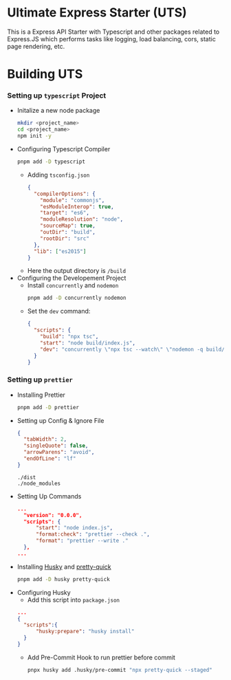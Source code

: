 # Ultimate Express Starter (UTS)

This is a Express API Starter with Typescript and other packages related to Express.JS which performs tasks like logging, load balancing, cors, static page rendering, etc.

# Building UTS

### Setting up `typescript` Project

- Initalize a new node package
  ```bash
  mkdir <project_name>
  cd <project_name>
  npm init -y
  ```
- Configuring Typescript Compiler
  ```bash
  pnpm add -D typescript
  ```
  - Adding `tsconfig.json`
    ```json
    {
      "compilerOptions": {
        "module": "commonjs",
        "esModuleInterop": true,
        "target": "es6",
        "moduleResolution": "node",
        "sourceMap": true,
        "outDir": "build",
        "rootDir": "src"
      },
      "lib": ["es2015"]
    }
    ```
  - Here the output directory is `/build`
- Configuring the Developement Project
  - Install `concurrently` and `nodemon`
    ```bash
    pnpm add -D concurrently nodemon
    ```
  - Set the `dev` command:
    ```json
    {
      "scripts": {
        "build": "npx tsc",
        "start": "node build/index.js",
        "dev": "concurrently \"npx tsc --watch\" \"nodemon -q build/index.js\""
      }
    }
    ```

### Setting up `prettier`

- Installing Prettier
  ```bash
  pnpm add -D prettier
  ```
- Setting up Config & Ignore File
  ```json
  {
    "tabWidth": 2,
    "singleQuote": false,
    "arrowParens": "avoid",
    "endOfLine": "lf"
  }
  ```
  ```ignore
  ./dist
  ./node_modules
  ```
- Setting Up Commands
  ```json
  ...
  	"version": "0.0.0",
  	"scripts": {
  		"start": "node index.js",
  		"format:check": "prettier --check .",
  		"format": "prettier --write ."
  	},
  ...
  ```
- Installing [Husky](https://github.com/typicode/husky) and [pretty-quick](https://www.npmjs.com/package/pretty-quick)
  ```bash
  pnpm add -D husky pretty-quick
  ```
- Configuring Husky
  - Add this script into `package.json`
  ```json
  ...
  {
  	"scripts":{
  		"husky:prepare": "husky install"
  	}
  }
  ```
  - Add Pre-Commit Hook to run prettier before commit
    ```bash
    pnpx husky add .husky/pre-commit "npx pretty-quick --staged"
    ```
